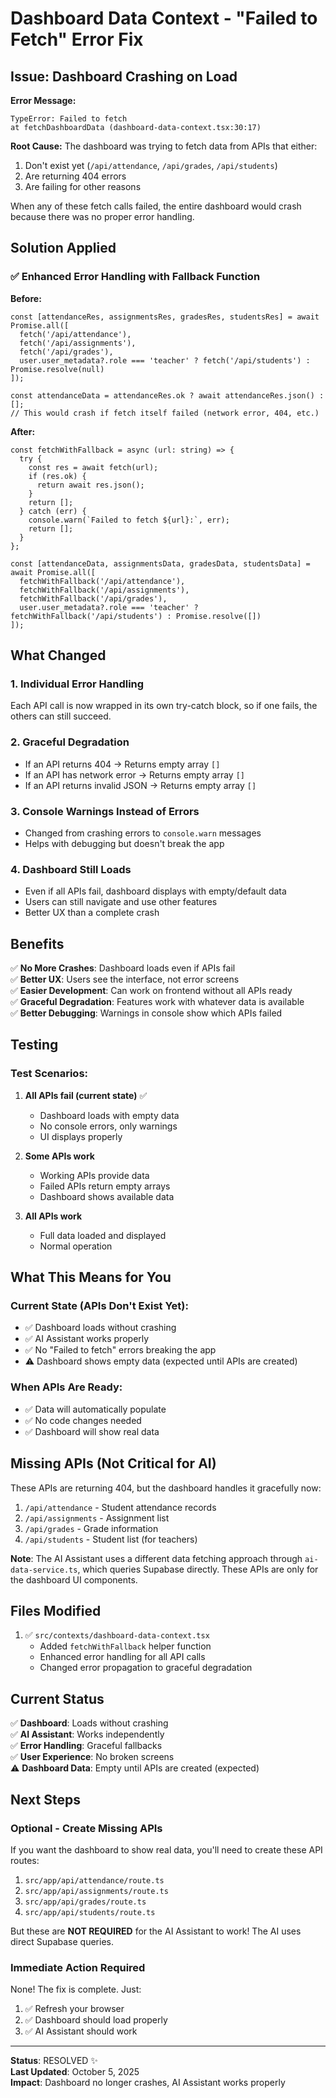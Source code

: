 # Dashboard Data Context - "Failed to Fetch" Error Fix

## Issue: Dashboard Crashing on Load

**Error Message:**
```
TypeError: Failed to fetch
at fetchDashboardData (dashboard-data-context.tsx:30:17)
```

**Root Cause:**
The dashboard was trying to fetch data from APIs that either:
1. Don't exist yet (`/api/attendance`, `/api/grades`, `/api/students`)
2. Are returning 404 errors
3. Are failing for other reasons

When any of these fetch calls failed, the entire dashboard would crash because there was no proper error handling.

## Solution Applied

### ✅ Enhanced Error Handling with Fallback Function

**Before:**
```tsx
const [attendanceRes, assignmentsRes, gradesRes, studentsRes] = await Promise.all([
  fetch('/api/attendance'),
  fetch('/api/assignments'),
  fetch('/api/grades'),
  user.user_metadata?.role === 'teacher' ? fetch('/api/students') : Promise.resolve(null)
]);

const attendanceData = attendanceRes.ok ? await attendanceRes.json() : [];
// This would crash if fetch itself failed (network error, 404, etc.)
```

**After:**
```tsx
const fetchWithFallback = async (url: string) => {
  try {
    const res = await fetch(url);
    if (res.ok) {
      return await res.json();
    }
    return [];
  } catch (err) {
    console.warn(`Failed to fetch ${url}:`, err);
    return [];
  }
};

const [attendanceData, assignmentsData, gradesData, studentsData] = await Promise.all([
  fetchWithFallback('/api/attendance'),
  fetchWithFallback('/api/assignments'),
  fetchWithFallback('/api/grades'),
  user.user_metadata?.role === 'teacher' ? fetchWithFallback('/api/students') : Promise.resolve([])
]);
```

## What Changed

### 1. **Individual Error Handling**
Each API call is now wrapped in its own try-catch block, so if one fails, the others can still succeed.

### 2. **Graceful Degradation**
- If an API returns 404 → Returns empty array `[]`
- If an API has network error → Returns empty array `[]`
- If an API returns invalid JSON → Returns empty array `[]`

### 3. **Console Warnings Instead of Errors**
- Changed from crashing errors to `console.warn` messages
- Helps with debugging but doesn't break the app

### 4. **Dashboard Still Loads**
- Even if all APIs fail, dashboard displays with empty/default data
- Users can still navigate and use other features
- Better UX than a complete crash

## Benefits

✅ **No More Crashes**: Dashboard loads even if APIs fail  
✅ **Better UX**: Users see the interface, not error screens  
✅ **Easier Development**: Can work on frontend without all APIs ready  
✅ **Graceful Degradation**: Features work with whatever data is available  
✅ **Better Debugging**: Warnings in console show which APIs failed  

## Testing

### Test Scenarios:
1. **All APIs fail (current state)** ✅
   - Dashboard loads with empty data
   - No console errors, only warnings
   - UI displays properly

2. **Some APIs work**
   - Working APIs provide data
   - Failed APIs return empty arrays
   - Dashboard shows available data

3. **All APIs work**
   - Full data loaded and displayed
   - Normal operation

## What This Means for You

### Current State (APIs Don't Exist Yet):
- ✅ Dashboard loads without crashing
- ✅ AI Assistant works properly
- ✅ No "Failed to fetch" errors breaking the app
- ⚠️ Dashboard shows empty data (expected until APIs are created)

### When APIs Are Ready:
- ✅ Data will automatically populate
- ✅ No code changes needed
- ✅ Dashboard will show real data

## Missing APIs (Not Critical for AI)

These APIs are returning 404, but the dashboard handles it gracefully now:

1. `/api/attendance` - Student attendance records
2. `/api/assignments` - Assignment list
3. `/api/grades` - Grade information
4. `/api/students` - Student list (for teachers)

**Note**: The AI Assistant uses a different data fetching approach through `ai-data-service.ts`, which queries Supabase directly. These APIs are only for the dashboard UI components.

## Files Modified

1. ✅ `src/contexts/dashboard-data-context.tsx`
   - Added `fetchWithFallback` helper function
   - Enhanced error handling for all API calls
   - Changed error propagation to graceful degradation

## Current Status

✅ **Dashboard**: Loads without crashing  
✅ **AI Assistant**: Works independently  
✅ **Error Handling**: Graceful fallbacks  
✅ **User Experience**: No broken screens  
⚠️ **Dashboard Data**: Empty until APIs are created (expected)  

## Next Steps

### Optional - Create Missing APIs
If you want the dashboard to show real data, you'll need to create these API routes:

1. `src/app/api/attendance/route.ts`
2. `src/app/api/assignments/route.ts`  
3. `src/app/api/grades/route.ts`
4. `src/app/api/students/route.ts`

But these are **NOT REQUIRED** for the AI Assistant to work! The AI uses direct Supabase queries.

### Immediate Action Required
None! The fix is complete. Just:
1. ✅ Refresh your browser
2. ✅ Dashboard should load properly
3. ✅ AI Assistant should work

---

**Status**: RESOLVED ✨  
**Last Updated**: October 5, 2025  
**Impact**: Dashboard no longer crashes, AI Assistant works properly

